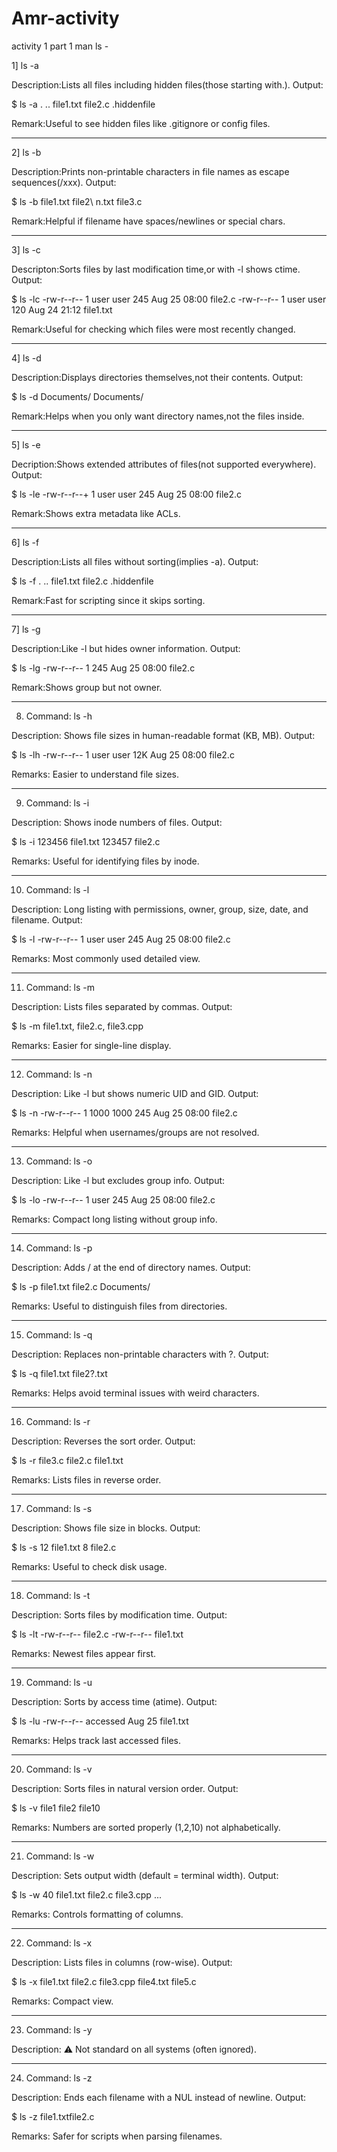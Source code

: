 # Amr-activity
activity 1
part 1
man ls -

1] ls -a

Description:Lists all files including hidden files(those starting with.).
Output:

$ ls -a
.   ..    file1.txt
file2.c     .hiddenfile

Remark:Useful to see hidden files like .gitignore or config files.


---

2] ls -b

Description:Prints non-printable characters in file names as escape sequences(/xxx).
Output:

$ ls -b
file1.txt file2\ n.txt file3.c

Remark:Helpful if filename have spaces/newlines or special chars.


---

3] ls -c

Descripton:Sorts files by last modification time,or with -l shows ctime.
Output:

$ ls -lc 
-rw-r--r--  1 user user 245 Aug 25
08:00 file2.c
-rw-r--r--  1 user user 120 Aug 24
21:12 file1.txt

Remark:Useful for checking which files were most recently changed.


---

4] ls -d

Description:Displays directories themselves,not their contents.
Output:

$ ls -d Documents/
Documents/

Remark:Helps when you only want directory names,not the files inside.


---

5] ls -e

Decription:Shows extended attributes of files(not supported everywhere).
Output:

$ ls -le
-rw-r--r--+  1 user user 245 Aug 25
08:00 file2.c

Remark:Shows extra metadata like ACLs.


---

6] ls -f

Description:Lists all files without sorting(implies -a).
Output:

$ ls -f
.  ..   file1.txt  file2.c   .hiddenfile

Remark:Fast for scripting since it skips sorting.


---

7] ls -g

Description:Like -l but hides owner information.
Output:

$ ls -lg
-rw-r--r--  1  245 Aug 25 08:00 
file2.c

Remark:Shows group but not owner.


---

8. Command: ls -h

Description: Shows file sizes in human-readable format (KB, MB).
Output:

$ ls -lh
-rw-r--r--  1 user user  12K Aug 25 08:00 file2.c

Remarks: Easier to understand file sizes.


---

9. Command: ls -i

Description: Shows inode numbers of files.
Output:

$ ls -i
123456 file1.txt   123457 file2.c

Remarks: Useful for identifying files by inode.


---

10. Command: ls -l

Description: Long listing with permissions, owner, group, size, date, and filename.
Output:

$ ls -l
-rw-r--r--  1 user user  245 Aug 25 08:00 file2.c

Remarks: Most commonly used detailed view.


---

11. Command: ls -m

Description: Lists files separated by commas.
Output:

$ ls -m
file1.txt, file2.c, file3.cpp

Remarks: Easier for single-line display.


---

12. Command: ls -n

Description: Like -l but shows numeric UID and GID.
Output:

$ ls -n
-rw-r--r--  1 1000 1000 245 Aug 25 08:00 file2.c

Remarks: Helpful when usernames/groups are not resolved.


---

13. Command: ls -o

Description: Like -l but excludes group info.
Output:

$ ls -lo
-rw-r--r--  1 user   245 Aug 25 08:00 file2.c

Remarks: Compact long listing without group info.


---

14. Command: ls -p

Description: Adds / at the end of directory names.
Output:

$ ls -p
file1.txt  file2.c  Documents/

Remarks: Useful to distinguish files from directories.


---

15. Command: ls -q

Description: Replaces non-printable characters with ?.
Output:

$ ls -q
file1.txt   file2?.txt

Remarks: Helps avoid terminal issues with weird characters.


---

16. Command: ls -r

Description: Reverses the sort order.
Output:

$ ls -r
file3.c   file2.c   file1.txt

Remarks: Lists files in reverse order.


---

17. Command: ls -s

Description: Shows file size in blocks.
Output:

$ ls -s
12 file1.txt   8 file2.c

Remarks: Useful to check disk usage.


---

18. Command: ls -t

Description: Sorts files by modification time.
Output:

$ ls -lt
-rw-r--r--  file2.c
-rw-r--r--  file1.txt

Remarks: Newest files appear first.


---

19. Command: ls -u

Description: Sorts by access time (atime).
Output:

$ ls -lu
-rw-r--r--  accessed Aug 25 file1.txt

Remarks: Helps track last accessed files.


---

20. Command: ls -v

Description: Sorts files in natural version order.
Output:

$ ls -v
file1 file2 file10

Remarks: Numbers are sorted properly (1,2,10) not alphabetically.


---

21. Command: ls -w

Description: Sets output width (default = terminal width).
Output:

$ ls -w 40
file1.txt file2.c file3.cpp ...

Remarks: Controls formatting of columns.


---

22. Command: ls -x

Description: Lists files in columns (row-wise).
Output:

$ ls -x
file1.txt file2.c file3.cpp
file4.txt file5.c

Remarks: Compact view.


---

23. Command: ls -y

Description: ⚠ Not standard on all systems (often ignored).


---

24. Command: ls -z

Description: Ends each filename with a NUL instead of newline.
Output:

$ ls -z
file1.txt<NULL>file2.c<NULL>

Remarks: Safer for scripts when parsing filenames.
   




